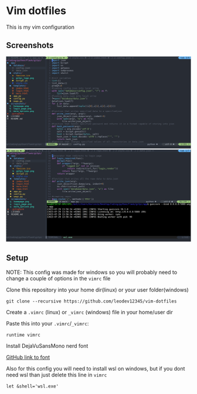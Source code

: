 # Vim dotfiles

This is my vim configuration

## Screenshots
![Image 1](/screenshots/img1.png)
![Image 2](/screenshots/img2.png)

## Setup

NOTE: This config was made for windows so you will probably need to change a couple of options in the `vimrc` file

Clone this repository into your home dir(linux) or your user folder(windows)
```
git clone --recursive https://github.com/leodev12345/vim-dotfiles
```

Create a `.vimrc` (linux) or `_vimrc` (windows) file in your home/user dir

Paste this into your `.vimrc`/`_vimrc`:
```
runtime vimrc
```

Install DejaVuSansMono nerd font

[GitHub link to font](https://github.com/ryanoasis/nerd-fonts/tree/master/patched-fonts/DejaVuSansMono)

Also for this config you will need to install wsl on windows, but if you dont need wsl than just delete this line in `vimrc`
```
let &shell='wsl.exe'
```
